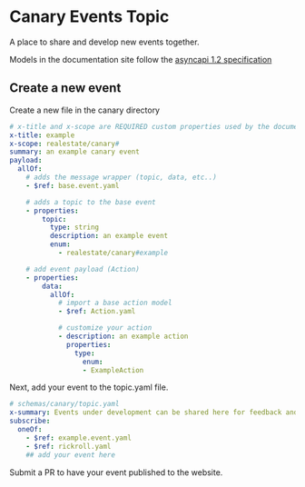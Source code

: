 # Canary Events Topic

A place to share and develop new events together.

Models in the documentation site follow the [asyncapi 1.2 specification](https://www.asyncapi.com/docs/specifications/1.2.0/)

## Create a new event

Create a new file in the canary directory

```yaml
# x-title and x-scope are REQUIRED custom properties used by the documentation generator
x-title: example
x-scope: realestate/canary#
summary: an example canary event
payload:
  allOf:
    # adds the message wrapper (topic, data, etc..)
    - $ref: base.event.yaml

    # adds a topic to the base event
    - properties:
        topic:
          type: string
          description: an example event
          enum:
            - realestate/canary#example

    # add event payload (Action)
    - properties:
        data:
          allOf:
            # import a base action model
            - $ref: Action.yaml

            # customize your action
            - description: an example action
              properties:
                type:
                  enum:
                  - ExampleAction
```

Next, add your event to the topic.yaml file.

```yaml
# schemas/canary/topic.yaml
x-summary: Events under development can be shared here for feedback and testing
subscribe:
  oneOf:
    - $ref: example.event.yaml
    - $ref: rickroll.yaml
    ## add your event here
```

Submit a PR to have your event published to the website.
